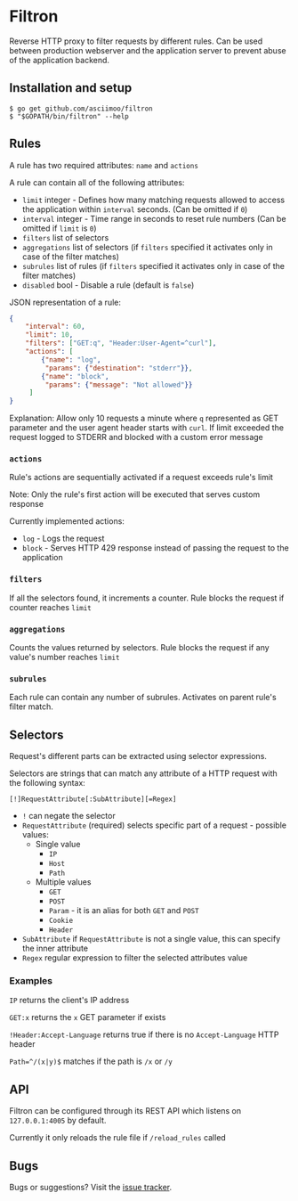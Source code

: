 # Filtron

Reverse HTTP proxy to filter requests by different rules.
Can be used between production webserver and the application server to prevent abuse of the application backend.


## Installation and setup

```
$ go get github.com/asciimoo/filtron
$ "$GOPATH/bin/filtron" --help
```


## Rules

A rule has two required attributes: `name` and `actions`

A rule can contain all of the following attributes:

 - `limit` integer - Defines how many matching requests allowed to access the application within `interval` seconds. (Can be omitted if `0`)
 - `interval` integer - Time range in seconds to reset rule numbers (Can be omitted if `limit` is `0`)
 - `filters` list of selectors
 - `aggregations` list of selectors (if `filters` specified it activates only in case of the filter matches)
 - `subrules` list of rules (if `filters` specified it activates only in case of the filter matches)
 - `disabled` bool - Disable a rule (default is `false`)


JSON representation of a rule:

```JSON
{
    "interval": 60,
    "limit": 10,
    "filters": ["GET:q", "Header:User-Agent=^curl"],
    "actions": [
        {"name": "log",
         "params": {"destination": "stderr"}},
        {"name": "block",
         "params": {"message": "Not allowed"}}
     ]
}
```
Explanation: Allow only 10 requests a minute where `q` represented as GET parameter and the user agent header starts with `curl`. If limit exceeded the request logged to STDERR and blocked with a custom error message


### `actions`

Rule's actions are sequentially activated if a request exceeds rule's limit

Note: Only the rule's first action will be executed that serves custom response

Currently implemented actions:

 - `log` - Logs the request
 - `block` - Serves HTTP 429 response instead of passing the request to the application


### `filters`

If all the selectors found, it increments a counter. Rule blocks the request if counter reaches `limit`


### `aggregations`

Counts the values returned by selectors. Rule blocks the request if any value's number reaches `limit`

### `subrules`

Each rule can contain any number of subrules. Activates on parent rule's filter match.


## Selectors

Request's different parts can be extracted using selector expressions.

Selectors are strings that can match any attribute of a HTTP request with the following syntax:

```
[!]RequestAttribute[:SubAttribute][=Regex]
```

 - `!` can negate the selector
 - `RequestAttribute` (required) selects specific part of a request - possible values:
    - Single value
      - `IP`
      - `Host`
      - `Path`
    - Multiple values
      - `GET`
      - `POST`
      - `Param` - it is an alias for both `GET` and `POST`
      - `Cookie`
      - `Header`
 - `SubAttribute` if `RequestAttribute` is not a single value, this can specify the inner attribute
 - `Regex` regular expression to filter the selected attributes value


### Examples

`IP` returns the client's IP address

`GET:x` returns the `x` GET parameter if exists

`!Header:Accept-Language` returns true if there is no `Accept-Language` HTTP header

`Path=^/(x|y)$` matches if the path is `/x` or `/y`


## API

Filtron can be configured through its REST API which listens on `127.0.0.1:4005` by default.

Currently it only reloads the rule file if `/reload_rules` called


## Bugs

Bugs or suggestions? Visit the [issue tracker](https://github.com/asciimoo/filtron/issues).
